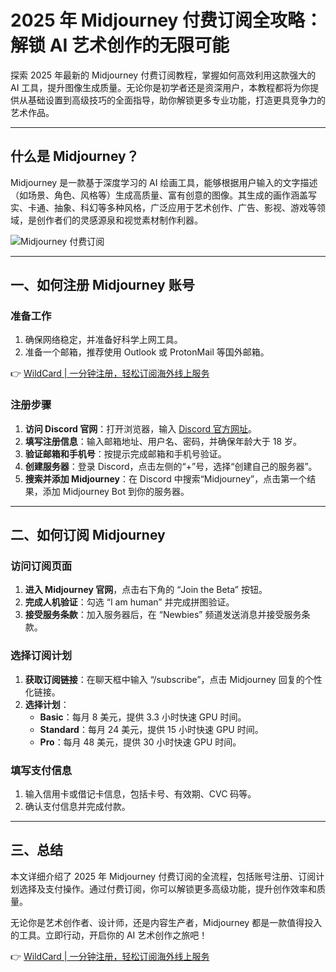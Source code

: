 # 2025 年 Midjourney 付费订阅全攻略：解锁 AI 艺术创作的无限可能

探索 2025 年最新的 Midjourney 付费订阅教程，掌握如何高效利用这款强大的 AI 工具，提升图像生成质量。无论你是初学者还是资深用户，本教程都将为你提供从基础设置到高级技巧的全面指导，助你解锁更多专业功能，打造更具竞争力的艺术作品。

---

## 什么是 Midjourney？

Midjourney 是一款基于深度学习的 AI 绘画工具，能够根据用户输入的文字描述（如场景、角色、风格等）生成高质量、富有创意的图像。其生成的画作涵盖写实、卡通、抽象、科幻等多种风格，广泛应用于艺术创作、广告、影视、游戏等领域，是创作者们的灵感源泉和视觉素材制作利器。

![Midjourney 付费订阅](https://bbtdd.com/img/0632319611320.webp "Midjourney 付费订阅")

---

## 一、如何注册 Midjourney 账号

### 准备工作
1. 确保网络稳定，并准备好科学上网工具。
2. 准备一个邮箱，推荐使用 Outlook 或 ProtonMail 等国外邮箱。

👉 [WildCard | 一分钟注册，轻松订阅海外线上服务](https://bbtdd.com/WildCard)

### 注册步骤
1. **访问 Discord 官网**：打开浏览器，输入 [Discord 官方网址](https://discord.com/)。
2. **填写注册信息**：输入邮箱地址、用户名、密码，并确保年龄大于 18 岁。
3. **验证邮箱和手机号**：按提示完成邮箱和手机号验证。
4. **创建服务器**：登录 Discord，点击左侧的“+”号，选择“创建自己的服务器”。
5. **搜索并添加 Midjourney**：在 Discord 中搜索“Midjourney”，点击第一个结果，添加 Midjourney Bot 到你的服务器。

---

## 二、如何订阅 Midjourney

### 访问订阅页面
1. **进入 Midjourney 官网**，点击右下角的 “Join the Beta” 按钮。
2. **完成人机验证**：勾选 “I am human” 并完成拼图验证。
3. **接受服务条款**：加入服务器后，在 “Newbies” 频道发送消息并接受服务条款。

### 选择订阅计划
1. **获取订阅链接**：在聊天框中输入 “/subscribe”，点击 Midjourney 回复的个性化链接。
2. **选择计划**：
   - **Basic**：每月 8 美元，提供 3.3 小时快速 GPU 时间。
   - **Standard**：每月 24 美元，提供 15 小时快速 GPU 时间。
   - **Pro**：每月 48 美元，提供 30 小时快速 GPU 时间。

### 填写支付信息
1. 输入信用卡或借记卡信息，包括卡号、有效期、CVC 码等。
2. 确认支付信息并完成付款。

---

## 三、总结

本文详细介绍了 2025 年 Midjourney 付费订阅的全流程，包括账号注册、订阅计划选择及支付操作。通过付费订阅，你可以解锁更多高级功能，提升创作效率和质量。

无论你是艺术创作者、设计师，还是内容生产者，Midjourney 都是一款值得投入的工具。立即行动，开启你的 AI 艺术创作之旅吧！

👉 [WildCard | 一分钟注册，轻松订阅海外线上服务](https://bbtdd.com/WildCard)